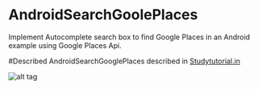 # AndroidSearchGoolePlaces
Implement Autocomplete search box to find Google Places in an Android example using Google Places Api.


#Described
AndroidSearchGooglePlaces described in [Studytutorial.in](https://studytutorial.in/android-google-places-api-tutorial-to-search-google-places)

![alt tag](http://studytutorial.in/wp-content/uploads/2016/02/google-places.png)


